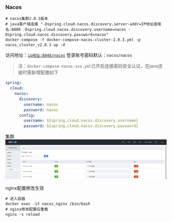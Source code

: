 ### Nacos

```shell
# nacos集群2.0.3版本
# java客户端连接 "-Dspring.cloud.nacos.discovery.server-addr=IP地址或域名:8880 -Dspring.cloud.nacos.discovery.username=nacos -Dspring.cloud.nacos.discovery.password=nacos"
docker-compose -f docker-compose-nacos-cluster-2.0.3.yml -p nacos_cluster_v2.0.3 up -d
```

访问地址：[`ip地址:8848/nacos`](http://IP地址或域名:8848/nacos)
登录账号密码默认：`nacos/nacos`

> 注：`docker-compose-nacos-xxx.yml`已开启连接密码安全认证，在java连接时需新增配置如下

```yml
spring:
  cloud:
    nacos:
      discovery:
        username: nacos
        password: nacos
      config:
        username: ${spring.cloud.nacos.discovery.username}
        password: ${spring.cloud.nacos.discovery.password}
```

集群
![nacos集群节点列表.png](./nacos-cluster-nodes.png)

nginx配置修改生效

```shell
# 进入容器
docker exec -it nacos_nginx /bin/bash
# nginx修改配置后重载
nginx -s reload
```
